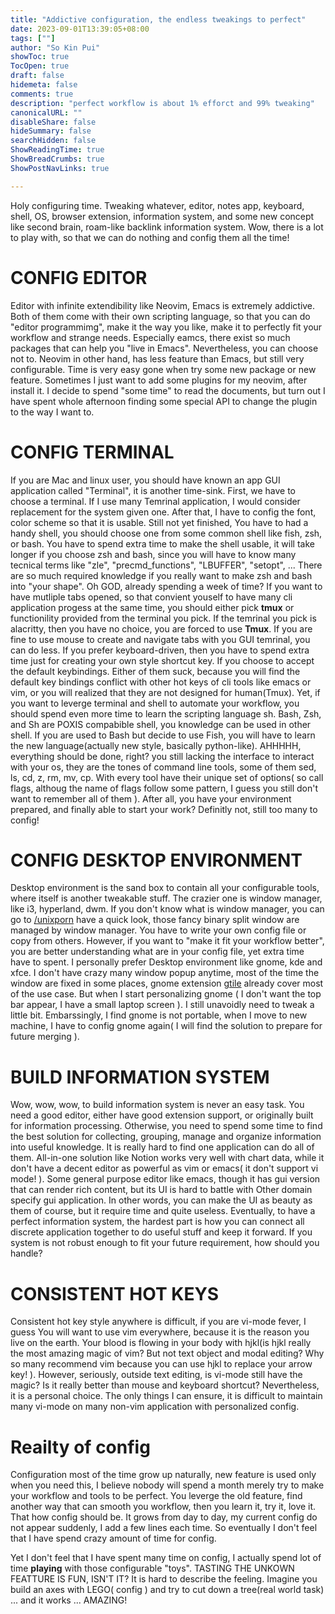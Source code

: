 ```yaml
---
title: "Addictive configuration, the endless tweakings to perfect"
date: 2023-09-01T13:39:05+08:00
tags: [""]
author: "So Kin Pui"
showToc: true
TocOpen: true
draft: false
hidemeta: false
comments: true
description: "perfect workflow is about 1% efforct and 99% tweaking"
canonicalURL: ""
disableShare: false
hideSummary: false
searchHidden: false
ShowReadingTime: true
ShowBreadCrumbs: true
ShowPostNavLinks: true

---
```


Holy configuring time. Tweaking whatever, editor, notes app, keyboard, shell, OS, browser extension, information system, and some new concept like second brain, roam-like backlink information system. Wow, there is a lot to play with, so that we can do nothing and config them all the time!

# CONFIG EDITOR
Editor with infinite extendibility like Neovim, Emacs is extremely addictive. Both of them come with their own scripting language, so that you can do "editor programmimg", make it the way you like, make it to perfectly fit your workflow and strange needs. Especially eamcs, there exist so much packages that can help you "live in Emacs". Nevertheless, you can choose not to. Neovim in other hand, has less feature than Emacs, but still very configurable. Time is very easy gone when try some new package or new feature. Sometimes I just want to add some plugins for my neovim, after install it. I decide to spend "some time" to read the documents, but turn out I have spent whole afternoon finding some special API to change the plugin to the way I want to.

# CONFIG TERMINAL
If you are Mac and linux user, you should have known an app GUI application called "Terminal", it is another time-sink. First, we have to choose a terminal. If I use many Temrinal application, I would consider replacement for the system given one. After that, I have to config the font, color scheme so that it is usable. Still not yet finished, You have to had a handy shell, you should choose one from some common shell like fish, zsh, or bash. You have to spend extra time to make the shell usable, it will take longer if you choose zsh and bash, since you will have to know many tecnical terms like "zle", "precmd_functions", "LBUFFER", "setopt", ... There are so much required knowledge if you really want to make zsh and bash into "your shape". Oh GOD, already spending a week of time? If you want to have mutliple tabs opened, so that convient youself to have many cli application progess at the same time, you should either pick **tmux** or functionility provided from the terminal you pick. If the temrinal you pick is alacritty, then you have no choice, you are forced to use **Tmux**. If you are fine to use mouse to create and navigate tabs with you GUI temrinal, you can do less. If you prefer keyboard-driven, then you have to spend extra time just for creating your own style shortcut key. If you choose to accept the default keybindings. Either of them suck, because you will find the default key bindings conflict with other hot keys of cli tools like emacs or vim, or you will realized that they are not designed for human(Tmux). Yet, if you want to leverge terminal and shell to automate your workflow, you should spend even more time to learn the scripting language sh. Bash, Zsh, and Sh are POXIS compabible shell, you knowledge can be used in other shell. If you are used to Bash but decide to use Fish, you will have to learn the new language(actually new style, basically python-like). AHHHHH, everything should be done, right? you still lacking the interface to interact with your os, they are the tones of command line tools, some of them sed, ls, cd, z, rm, mv, cp. With every tool have their unique set of options( so call flags, althoug the name of flags follow some pattern, I guess you still don't want to remember all of them ). After all, you have your environment prepared, and finally able to start your work? Definitly not, still too many to config!

# CONFIG DESKTOP ENVIRONMENT
Desktop environment is the sand box to contain all your configurable tools, where itself is another tweakable stuff. The crazier one is window manager, like i3, hyperland, dwm. If you don't know what is window manager, you can go to [/unixporn](https://www.reddit.com/r/unixporn/) have a quick look, those fancy binary split window are managed by window manager. You have to write your own config file or copy from others. However, if you want to "make it fit your workflow better", you are better understanding what are in your config file, yet extra time have to spent. I personally prefer Desktop environment like gnome, kde and xfce. I don't have crazy many window popup anytime, most of the time the window are fixed in some places, gnome extension [gtile](https://extensions.gnome.org/extension/28/gtile/) already cover most of the use case. But when I start personalizing gnome ( I don't want the top bar appear, I have a small laptop screen ). I still unavoidly need to tweak a little bit. Embarssingly, I find gnome is not portable, when I move to new machine, I have to config gnome again( I will find the solution to prepare for future merging ).

# BUILD INFORMATION SYSTEM
Wow, wow, wow, to build information system is never an easy task. You need a good editor, either have good extension support, or originally built for information processing. Otherwise, you need to spend some time to find the best solution for collecting, grouping, manage and organize information into useful knowledge. It is really hard to find one application can do all of them. All-in-one solution like Notion works very well with chart data, while it don't have a decent editor as powerful as vim or emacs( it don't support vi mode! ). Some general purpose editor like emacs, though it has gui version that can render rich content, but its UI is hard to battle with Other domain specify gui application. In other words, you can make the UI as beauty as them of course, but it require time and quite useless. Eventually, to have a perfect information system, the hardest part is how you can connect all discrete application together to do useful stuff and keep it forward. If you system is not robust enough to fit your future requirement, how should you handle?

# CONSISTENT HOT KEYS
Consistent hot key style anywhere is difficult, if you are vi-mode fever, I guess You will want to use vim everywhere, because it is the reason you live on the earth. Your blood is flowing in your body with hjkl(is hjkl really the most amazing magic of vim? But not text object and modal editing? Why so many recommend vim because you can use hjkl to replace your arrow key! ). However, seriously, outside text editing, is vi-mode still have the magic? Is it really better than mouse and keyboard shortcut? Nevertheless, it is a personal choice. The only things I can ensure, it is difficult to maintain many vi-mode on many non-vim application with personalized config.

# Reailty of config
Configuration most of the time grow up naturally, new feature is used only when you need this, I believe nobody will spend a month merely try to make your workflow and tools to be perfect. You leverge the old feature, find another way that can smooth you workflow, then you learn it, try it, love it. That how config should be. It grows from day to day, my current config do not appear suddenly, I add a few lines each time. So eventually I don't feel that I have spend crazy amount of time for config.

Yet I don't feel that I have spent many time on config, I actually spend lot of time **playing** with those configurable "toys". TASTING THE UNKOWN FEATTURE IS FUN, ISN'T IT? It is hard to describe the feeling. Imagine you build an axes with LEGO( config ) and try to cut down a tree(real world task) ... and it works ... AMAZING!

